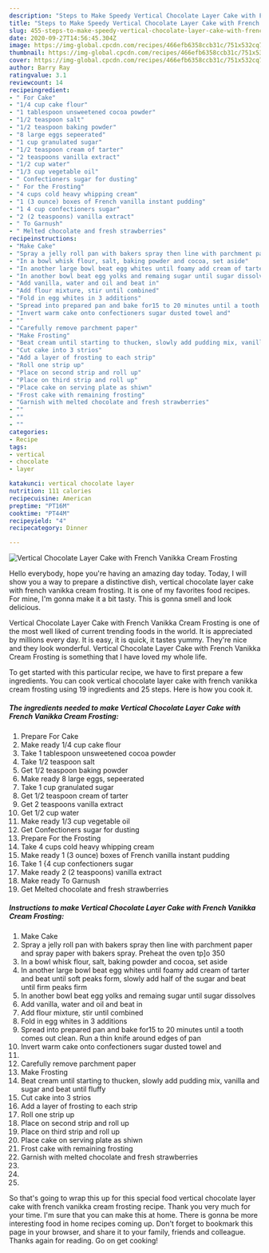 ```yaml
---
description: "Steps to Make Speedy Vertical Chocolate Layer Cake with French Vanikka Cream Frosting"
title: "Steps to Make Speedy Vertical Chocolate Layer Cake with French Vanikka Cream Frosting"
slug: 455-steps-to-make-speedy-vertical-chocolate-layer-cake-with-french-vanikka-cream-frosting
date: 2020-09-27T14:56:45.304Z
image: https://img-global.cpcdn.com/recipes/466efb6358ccb31c/751x532cq70/vertical-chocolate-layer-cake-with-french-vanikka-cream-frosting-recipe-main-photo.jpg
thumbnail: https://img-global.cpcdn.com/recipes/466efb6358ccb31c/751x532cq70/vertical-chocolate-layer-cake-with-french-vanikka-cream-frosting-recipe-main-photo.jpg
cover: https://img-global.cpcdn.com/recipes/466efb6358ccb31c/751x532cq70/vertical-chocolate-layer-cake-with-french-vanikka-cream-frosting-recipe-main-photo.jpg
author: Barry Ray
ratingvalue: 3.1
reviewcount: 14
recipeingredient:
- " For Cake"
- "1/4 cup cake flour"
- "1 tablespoon unsweetened cocoa powder"
- "1/2 teaspoon salt"
- "1/2 teaspoon baking powder"
- "8 large eggs sepeerated"
- "1 cup granulated sugar"
- "1/2 teaspoon cream of tarter"
- "2 teaspoons vanilla extract"
- "1/2 cup water"
- "1/3 cup vegetable oil"
- " Confectioners sugar for dusting"
- " For the Frosting"
- "4 cups cold heavy whipping cream"
- "1 (3 ounce) boxes of French vanilla instant pudding"
- "1 4 cup confectioners sugar"
- "2 (2 teaspoons) vanilla extract"
- " To Garnush"
- " Melted chocolate and fresh strawberries"
recipeinstructions:
- "Make Cake"
- "Spray a jelly roll pan with bakers spray then line with parchment paper and spray paper with bakers spray. Preheat the oven tp]o 350"
- "In a bowl whisk flour, salt, baking powder and cocoa, set aside"
- "In another large bowl beat egg whites until foamy add cream of tarter and beat until soft peaks form, slowly add half of the sugar and beat until firm peaks firm"
- "In another bowl beat egg yolks and remaing sugar until sugar dissolves"
- "Add vanilla, water and oil and beat in"
- "Add flour mixture, stir until combined"
- "Fold in egg whites in 3 additions"
- "Spread into prepared pan and bake for15 to 20 minutes until a tooth comes out clean. Run a thin knife around edges of pan"
- "Invert warm cake onto confectioners sugar dusted towel and"
- ""
- "Carefully remove parchment paper"
- "Make Frosting"
- "Beat cream until starting to thucken, slowly add pudding mix, vanilla and sugar and beat until fluffy"
- "Cut cake into 3 strios"
- "Add a layer of frosting to each strip"
- "Roll one strip up"
- "Place on second strip and roll up"
- "Place on third strip and roll up"
- "Place cake on serving plate as shiwn"
- "Frost cake with remaining frosting"
- "Garnish with melted chocolate and fresh strawberries"
- ""
- ""
- ""
categories:
- Recipe
tags:
- vertical
- chocolate
- layer

katakunci: vertical chocolate layer 
nutrition: 111 calories
recipecuisine: American
preptime: "PT16M"
cooktime: "PT44M"
recipeyield: "4"
recipecategory: Dinner

---
```



![Vertical Chocolate Layer Cake with French Vanikka Cream Frosting](https://img-global.cpcdn.com/recipes/466efb6358ccb31c/751x532cq70/vertical-chocolate-layer-cake-with-french-vanikka-cream-frosting-recipe-main-photo.jpg)

Hello everybody, hope you're having an amazing day today. Today, I will show you a way to prepare a distinctive dish, vertical chocolate layer cake with french vanikka cream frosting. It is one of my favorites food recipes. For mine, I'm gonna make it a bit tasty. This is gonna smell and look delicious.



Vertical Chocolate Layer Cake with French Vanikka Cream Frosting is one of the most well liked of current trending foods in the world. It is appreciated by millions every day. It is easy, it is quick, it tastes yummy. They're nice and they look wonderful. Vertical Chocolate Layer Cake with French Vanikka Cream Frosting is something that I have loved my whole life.


To get started with this particular recipe, we have to first prepare a few ingredients. You can cook vertical chocolate layer cake with french vanikka cream frosting using 19 ingredients and 25 steps. Here is how you cook it.

<!--inarticleads1-->

##### The ingredients needed to make Vertical Chocolate Layer Cake with French Vanikka Cream Frosting:

1. Prepare  For Cake
1. Make ready 1/4 cup cake flour
1. Take 1 tablespoon unsweetened cocoa powder
1. Take 1/2 teaspoon salt
1. Get 1/2 teaspoon baking powder
1. Make ready 8 large eggs, sepeerated
1. Take 1 cup granulated sugar
1. Get 1/2 teaspoon cream of tarter
1. Get 2 teaspoons vanilla extract
1. Get 1/2 cup water
1. Make ready 1/3 cup vegetable oil
1. Get  Confectioners sugar for dusting
1. Prepare  For the Frosting
1. Take 4 cups cold heavy whipping cream
1. Make ready 1 (3 ounce) boxes of French vanilla instant pudding
1. Take 1 {4 cup confectioners sugar
1. Make ready 2 (2 teaspoons) vanilla extract
1. Make ready  To Garnush
1. Get  Melted chocolate and fresh strawberries




<!--inarticleads2-->

##### Instructions to make Vertical Chocolate Layer Cake with French Vanikka Cream Frosting:

1. Make Cake
1. Spray a jelly roll pan with bakers spray then line with parchment paper and spray paper with bakers spray. Preheat the oven tp]o 350
1. In a bowl whisk flour, salt, baking powder and cocoa, set aside
1. In another large bowl beat egg whites until foamy add cream of tarter and beat until soft peaks form, slowly add half of the sugar and beat until firm peaks firm
1. In another bowl beat egg yolks and remaing sugar until sugar dissolves
1. Add vanilla, water and oil and beat in
1. Add flour mixture, stir until combined
1. Fold in egg whites in 3 additions
1. Spread into prepared pan and bake for15 to 20 minutes until a tooth comes out clean. Run a thin knife around edges of pan
1. Invert warm cake onto confectioners sugar dusted towel and
1. 
1. Carefully remove parchment paper
1. Make Frosting
1. Beat cream until starting to thucken, slowly add pudding mix, vanilla and sugar and beat until fluffy
1. Cut cake into 3 strios
1. Add a layer of frosting to each strip
1. Roll one strip up
1. Place on second strip and roll up
1. Place on third strip and roll up
1. Place cake on serving plate as shiwn
1. Frost cake with remaining frosting
1. Garnish with melted chocolate and fresh strawberries
1. 
1. 
1. 




So that's going to wrap this up for this special food vertical chocolate layer cake with french vanikka cream frosting recipe. Thank you very much for your time. I'm sure that you can make this at home. There is gonna be more interesting food in home recipes coming up. Don't forget to bookmark this page in your browser, and share it to your family, friends and colleague. Thanks again for reading. Go on get cooking!
